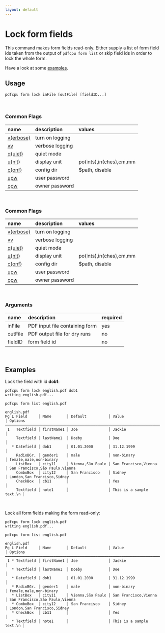 ```yaml
---
layout: default
---
```


# Lock form fields

This command makes form fields read-only.
Either supply a list of form field ids taken from the output of `pdfcpu form list` or skip field ids in order to lock the whole form.

Have a look at some [examples](#examples).

## Usage

```
pdfcpu form lock inFile [outFile] [fieldID...]
```

<br>

### Common Flags

| name                                            | description     | values
|:------------------------------------------------|:----------------|:-------
| [v(erbose)](../getting_started/common_flags.md) | turn on logging |
| [vv](../getting_started/common_flags.md)        | verbose logging |
| [q(uiet)](../getting_started/common_flags.md)   | quiet mode      |
| [u(nit)](../getting_started/common_flags.md)    | display unit    | po(ints),in(ches),cm,mm
| [c(onf)](../getting_started/common_flags.md)       | config dir      | $path, disable
| [upw](../getting_started/common_flags.md)          | user password   |
| [opw](../getting_started/common_flags.md)          | owner password  |

<br>

### Common Flags

| name                                            | description     | values
|:------------------------------------------------|:----------------|:-------
| [v(erbose)](../getting_started/common_flags.md) | turn on logging |
| [vv](../getting_started/common_flags.md)        | verbose logging |
| [q(uiet)](../getting_started/common_flags.md)   | quiet mode      |
| [u(nit)](../getting_started/common_flags.md)    | display unit    | po(ints),in(ches),cm,mm
| [c(onf)](../getting_started/common_flags.md)       | config dir      | $path, disable
| [upw](../getting_started/common_flags.md)          | user password   |
| [opw](../getting_started/common_flags.md)          | owner password  |

<br>

### Arguments

| name         | description         | required
|:-------------|:--------------------|:--------
| inFile       | PDF input file containing form      | yes
| outFile      | PDF output file for dry runs    | no
| fieldID      | form field id       | no

<br>

## Examples

Lock the field with id **dob1**:

```
pdfcpu form lock english.pdf dob1
writing english.pdf...

pdfcpu form list english.pdf

english.pdf
Pg L Field     │ Name       │ Default          │ Value                    │ Options
━━━━━━━━━━━━━━━━━━━━━━━━━━━━━━━━━━━━━━━━━━━━━━━━━━━━━━━━━━━━━━━━━━━━━━━━━━━━━━━━━━━━━━━━━━━━━━━━━━━━━━━
 1   Textfield │ firstName1 │ Joe              │ Jackie                   │
     Textfield │ lastName1  │ Doeby            │ Doe                      │
   * Datefield │ dob1       │ 01.01.2000       │ 31.12.1999               │
     RadioBGr. │ gender1    │ male             │ non-binary               │ female,male,non-binary
     ListBox   │ city11     │ Vienna,São Paulo │ San Francisco,Vienna     │ San Francisco,São Paulo,Vienna
     ComboBox  │ city12     │ San Francisco    │ Sidney                   │ London,San Francisco,Sidney
     CheckBox  │ cb11       │                  │ Yes                      │
     Textfield │ note1      │                  │ This is a sample text.\n │
```
<br>

Lock all form fields making the form read-only:

```
pdfcpu form lock english.pdf
writing english.pdf...

pdfcpu form list english.pdf

english.pdf
Pg L Field     │ Name       │ Default          │ Value                    │ Options
━━━━━━━━━━━━━━━━━━━━━━━━━━━━━━━━━━━━━━━━━━━━━━━━━━━━━━━━━━━━━━━━━━━━━━━━━━━━━━━━━━━━━━━━━━━━━━━━━━━━━━━
 1 * Textfield │ firstName1 │ Joe              │ Jackie                   │
   * Textfield │ lastName1  │ Doeby            │ Doe                      │
   * Datefield │ dob1       │ 01.01.2000       │ 31.12.1999               │
   * RadioBGr. │ gender1    │ male             │ non-binary               │ female,male,non-binary
   * ListBox   │ city11     │ Vienna,São Paulo │ San Francisco,Vienna     │ San Francisco,São Paulo,Vienna
   * ComboBox  │ city12     │ San Francisco    │ Sidney                   │ London,San Francisco,Sidney
   * CheckBox  │ cb11       │                  │ Yes                      │
   * Textfield │ note1      │                  │ This is a sample text.\n │
```